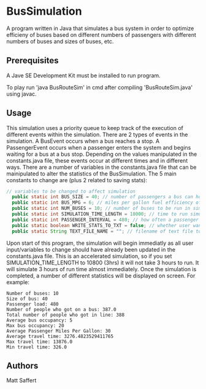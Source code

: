# BusSimulation

A program written in Java that simulates a bus system in order to optimize efficieny of buses based on different numbers of passengers 
with different numbers of buses and sizes of buses, etc. 

## Prerequisites

A Jave SE Development Kit must be installed to run program.

To play run 'java BusRouteSim' in cmd after compiling 'BusRouteSim.java' using javac.

## Usage

This simulation uses a priority queue to keep track of the execution of different events within the simulation. There are 2 types of events in the simulation. A BusEvent occurs when a bus reaches a stop. A PassengerEvent occurs when a passenger enters the system and begins waiting for a bus at a bus stop. Depending on the values manipulated in the constants.java file, these events occur at different times and in different ways. There are a number of variables in the constants.java file that can be mainipulated to alter the statistics of the BusSimulation. The 5 main constants to change are (plus 2 related to saving stats):

```java
// variables to be changed to affect simulation
  public static int BUS_SIZE = 40; // number of passengers a bus can hold (40 or 60)
  public static int BUS_MPG = 6; // miles per gallon fuel efficiency of bus
  public static int NUM_BUSES = 10; // number of buses to be run in simulation
  public static int SIMULATION_TIME_LENGTH = 18000; // time to run simulation in seconds
  public static int PASSENGER_INTERVAL = 480; // how often a passenger will enter the line at a bus stop
  public static boolean WRITE_STATS_TO_TXT = false; // whether user wants stats written to text file
  public static String TEXT_FILE_NAME = ""; // filename of text file to write stats to.
```

Upon start of this program, the simulation will begin immediatly as all user input/variables to change should have already been updated in the constants.java file. This is an accelerated simulation, so if you set SIMULATION_TIME_LENGTH to 10800 (3hrs) it will not take 3 hours to run. It will simulate 3 hours of run time almost immediately. Once the simulation is completed, a number of different statistics will be displayed on screen. For example:

    Number of buses: 10
    Size of bus: 40
    Passenger load: 480
    Number of people who got on a bus: 387.0
    Total number of people who got in line: 388
    Average bus occupancy: 5
    Max bus occupancy: 20
    Average Passenger Miles Per Gallon: 30
    Average travel time: 3276.4823529411765
    Max travel time: 13876.0
    Min travel time: 326.0

## Authors
Matt Saffert
